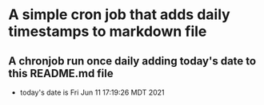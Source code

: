 A simple cron job that adds daily timestamps to markdown file
============================================================
## A chronjob run once daily adding today's date to this README.md file
* today's date is Fri Jun 11 17:19:26 MDT 2021
